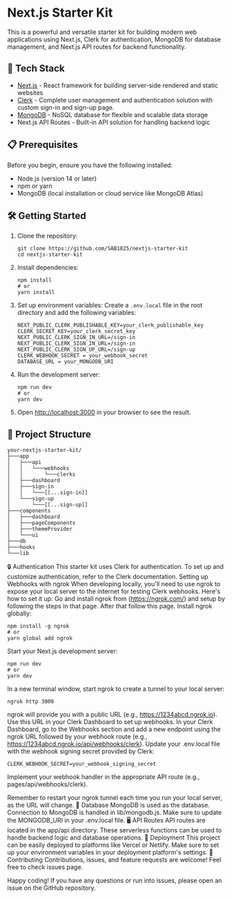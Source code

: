 # Next.js Starter Kit

This is a powerful and versatile starter kit for building modern web applications using Next.js, Clerk for authentication, MongoDB for database management, and Next.js API routes for backend functionality.

## 🚀 Tech Stack

- [Next.js](https://nextjs.org/) - React framework for building server-side rendered and static websites
- [Clerk](https://clerk.dev/) - Complete user management and authentication solution with custom sign-in and sign-up page.
- [MongoDB](https://www.mongodb.com/) - NoSQL database for flexible and scalable data storage
- Next.js API Routes - Built-in API solution for handling backend logic

## 📋 Prerequisites

Before you begin, ensure you have the following installed:
- Node.js (version 14 or later)
- npm or yarn
- MongoDB (local installation or cloud service like MongoDB Atlas)

## 🛠️ Getting Started

1. Clone the repository:
   ```
   git clone https://github.com/SAB1825/nextjs-starter-kit
   cd nextjs-starter-kit
   ```

2. Install dependencies:
   ```
   npm install
   # or
   yarn install
   ```

3. Set up environment variables:
   Create a `.env.local` file in the root directory and add the following variables:
   ```
   NEXT_PUBLIC_CLERK_PUBLISHABLE_KEY=your_clerk_publishable_key
   CLERK_SECRET_KEY=your_clerk_secret_key
   NEXT_PUBLIC_CLERK_SIGN_IN_URL=/sign-in
   NEXT_PUBLIC_CLERK_SIGN_IN_URL=/sign-in
   NEXT_PUBLIC_CLERK_SIGN_UP_URL=/sign-up
   CLERK_WEBHOOK_SECRET = your_webhook_secret
   DATABASE_URL = your_MONGODB_URI
   ```

4. Run the development server:
   ```
   npm run dev
   # or
   yarn dev
   ```

5. Open [http://localhost:3000](http://localhost:3000) in your browser to see the result.

## 📁 Project Structure

```
your-nextjs-starter-kit/
├───app
│   ├───api
│   │   └───webhooks
│   │       └───clerks
│   ├───dashboard
│   ├───sign-in
│   │   └───[[...sign-in]]
│   └───sign-up
│       └───[[...sign-up]]
├───components
│   ├───dashboard
│   ├───pageComponents
│   ├───themeProvider
│   └───ui
├───db
├───hooks
└───lib

```

🔒 Authentication
This starter kit uses Clerk for authentication. To set up and customize authentication, refer to the Clerk documentation.
Setting up Webhooks with ngrok
When developing locally, you'll need to use ngrok to expose your local server to the internet for testing Clerk webhooks. Here's how to set it up:
Go and install ngrok from (https://ngrok.com/) and setup by following the steps in that page. After that follow this page.
Install ngrok globally:
```
npm install -g ngrok
# or
yarn global add ngrok
```

Start your Next.js development server:
```
npm run dev
# or
yarn dev
```

In a new terminal window, start ngrok to create a tunnel to your local server:
```
ngrok http 3000
```

ngrok will provide you with a public URL (e.g., https://1234abcd.ngrok.io). Use this URL in your Clerk Dashboard to set up webhooks.
In your Clerk Dashboard, go to the Webhooks section and add a new endpoint using the ngrok URL followed by your webhook route (e.g., https://1234abcd.ngrok.io/api/webhooks/clerk).
Update your .env.local file with the webhook signing secret provided by Clerk:
```
CLERK_WEBHOOK_SECRET=your_webhook_signing_secret
```

Implement your webhook handler in the appropriate API route (e.g., pages/api/webhooks/clerk).

Remember to restart your ngrok tunnel each time you run your local server, as the URL will change.
💾 Database
MongoDB is used as the database. Connection to MongoDB is handled in lib/mongodb.js. Make sure to update the MONGODB_URI in your .env.local file.
🖥️ API Routes
API routes are located in the app/api directory. These serverless functions can be used to handle backend logic and database operations.
🚀 Deployment
This project can be easily deployed to platforms like Vercel or Netlify. Make sure to set up your environment variables in your deployment platform's settings.
🤝 Contributing
Contributions, issues, and feature requests are welcome! Feel free to check issues page.


Happy coding! If you have any questions or run into issues, please open an issue on the GitHub repository.
